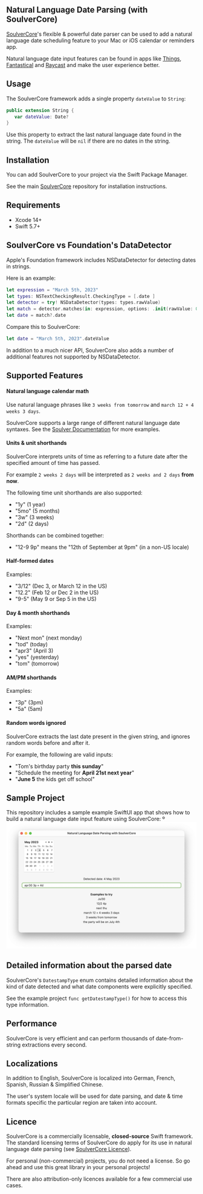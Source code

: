 ## Natural Language Date Parsing (with SoulverCore)

[SoulverCore](https://soulver.app/core)'s flexible & powerful date parser can be used to add a natural language date scheduling feature to your Mac or iOS calendar or reminders app. 

Natural language date input features can be found in apps like [Things](https://culturedcode.com/things/support/articles/9780167/), [Fantastical](https://flexibits.com/fantastical-ios/help/adding) and [Raycast](https://www.raycast.com/extensions/reminders) and make the user experience better.

## Usage

The SoulverCore framework adds a single property `dateValue` to `String`:

```swift
public extension String {
   var dateValue: Date?
}
```

Use this property to extract the last natural language date found in the string. The `dateValue` will be `nil` if there are no dates in the string.

## Installation

You can add SoulverCore to your project via the Swift Package Manager.

See the main [SoulverCore](https://soulver.app/core) repository for installation instructions.

## Requirements

- Xcode 14+
- Swift 5.7+

## SoulverCore vs Foundation's DataDetector

Apple's Foundation framework includes NSDataDetector for detecting dates in strings. 

Here is an example:

```swift
let expression = "March 5th, 2023"
let types: NSTextCheckingResult.CheckingType = [.date ]
let detector = try! NSDataDetector(types: types.rawValue)
let match = detector.matches(in: expression, options: .init(rawValue: 0), range: NSRange(location: 0, length: expression.count)).first
let date = match?.date
```

Compare this to SoulverCore:

```swift
let date = "March 5th, 2023".dateValue
```

In addition to a much nicer API, SoulverCore also adds a number of additional features not supported by NSDataDetector.

## Supported Features

#### Natural language calendar math

Use natural language phrases like `3 weeks from tomorrow` and `march 12 + 4 weeks 3 days`.

SoulverCore supports a large range of different natural language date syntaxes. See the [Soulver Documentation](https://documentation.soulver.app/syntax-reference/dates-and-times) for more examples.

#### Units & unit shorthands

SoulverCore interprets units of time as referring to a future date after the specified amount of time has passed.

For example `2 weeks 2 days` will be interpreted as `2 weeks and 2 days` __from now__.

The following time unit shorthands are also supported:

- "1y" (1 year)
- "5mo" (5 months)
- "3w" (3 weeks)
- "2d" (2 days)

Shorthands can be combined together:

- "12-9 9p" means the "12th of September at 9pm" (in a non-US locale)

#### Half-formed dates

Examples:

- "3/12" (Dec 3, or March 12 in the US)
- "12.2" (Feb 12 or Dec 2 in the US)
- "9-5" (May 9 or Sep 5 in the US)

#### Day & month shorthands

Examples:

- "Next mon" (next monday)
- "tod" (today)
- "apr3" (April 3)
- "yes" (yesterday)
- "tom" (tomorrow)

#### AM/PM shorthands

Examples:

- "3p" (3pm)
- "5a" (5am)

#### Random words ignored 

SoulverCore extracts the last date present in the given string, and ignores random words before and after it. 

For example, the following are valid inputs:

- "Tom's birthday party __this sunday__"
- "Schedule the meeting for __April 21st next year__"
- "__June 5__ the kids get off school"

## Sample Project

This repository includes a sample example SwiftUI app that shows how to build a natural language date input feature using SoulverCore:
º
![SampleScreenshot](SampleScreenshot.png)

## Detailed information about the parsed date

SoulverCore's `DatestampType` enum contains detailed information about the kind of date detected and what date components were explicitly specified.

See the example project `func getDatestampType()` for how to access this type information.

## Performance

SoulverCore is very efficient and can perform thousands of date-from-string extractions every second.

## Localizations

In addition to English, SoulverCore is localized into German, French, Spanish, Russian & Simplified Chinese. 

The user's system locale will be used for date parsing, and date & time formats specific the particular region are taken into account.

## Licence

SoulverCore is a commercially licensable, **closed-source** Swift framework. The standard licensing terms of SoulverCore do apply for its use in natural language date parsing (see [SoulverCore Licence](https://github.com/soulverteam/SoulverCore#licence)).

For personal (non-commercial) projects, you do not need a license. So go ahead and use this great library in your personal projects!

There are also attribution-only licences available for a few commercial use cases.

